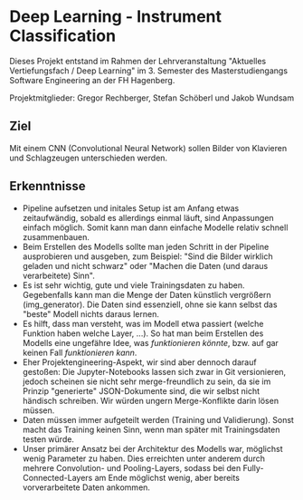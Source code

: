 # Deep Learning - Instrument Classification

Dieses Projekt entstand im Rahmen der Lehrveranstaltung "Aktuelles Vertiefungsfach / Deep Learning" im 3. Semester des Masterstudiengangs Software Engineering an der FH Hagenberg.

Projektmitglieder: Gregor Rechberger, Stefan Schöberl und Jakob Wundsam

## Ziel

Mit einem CNN (Convolutional Neural Network) sollen Bilder von Klavieren und Schlagzeugen unterschieden werden.

## Erkenntnisse

* Pipeline aufsetzen und initales Setup ist am Anfang etwas zeitaufwändig, sobald es allerdings einmal läuft, sind Anpassungen einfach möglich. Somit kann man dann einfache Modelle relativ schnell zusammenbauen.
* Beim Erstellen des Modells sollte man jeden Schritt in der Pipeline ausprobieren und ausgeben, zum Beispiel: "Sind die Bilder wirklich geladen und nicht schwarz" oder "Machen die Daten (und daraus verarbeitete) Sinn".
* Es ist sehr wichtig, gute und viele Trainingsdaten zu haben. Gegebenfalls kann man die Menge der Daten künstlich vergrößern (img_generator). Die Daten sind essenziell, ohne sie kann selbst das "beste" Modell nichts daraus lernen.
* Es hilft, dass man versteht, was im Modell etwa passiert (welche Funktion haben welche Layer, ...). So hat man beim Erstellen des Modells eine ungefähre Idee, was *funktionieren könnte*, bzw. auf gar keinen Fall *funktionieren kann*.
* Eher Projektengineering-Aspekt, wir sind aber dennoch darauf gestoßen: Die Jupyter-Notebooks lassen sich zwar in Git versionieren, jedoch scheinen sie nicht sehr merge-freundlich zu sein, da sie im Prinzip "generierte" JSON-Dokumente sind, die wir selbst nicht händisch schreiben. Wir würden ungern Merge-Konflikte darin lösen müssen.
* Daten müssen immer aufgeteilt werden (Training und Validierung). Sonst macht das Training keinen Sinn, wenn man später mit Trainingsdaten testen würde.
* Unser primärer Ansatz bei der Architektur des Modells war, möglichst wenig Parameter zu haben. Dies erreichten unter anderem durch mehrere Convolution- und Pooling-Layers, sodass bei den Fully-Connected-Layers am Ende möglichst wenig, aber bereits vorverarbeitete Daten ankommen.